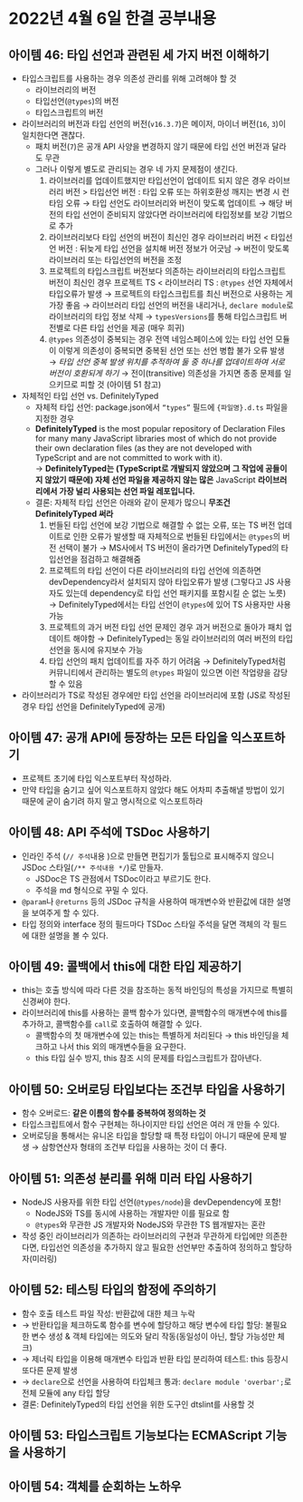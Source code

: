 # 2022년 4월 6일 한결 공부내용


## 아이템 46: 타입 선언과 관련된 세 가지 버전 이해하기

- 타입스크립트를 사용하는 경우 의존성 관리를 위해 고려해야 할 것
    - 라이브러리의 버전
    - 타입선언(`@types`)의 버전
    - 타입스크립트의 버전
- 라이브러리의 버전과 타입 선언의 버전(`v16.3.7`)은 메이저, 마이너 버전(`16`, `3`)이 일치한다면 괜찮다.
    - 패치 버전(`7`)은 공개 API 사양을 변경하지 않기 때문에 타입 선언 버전과 달라도 무관
    - 그러나 이렇게 별도로 관리되는 경우 네 가지 문제점이 생긴다.
        1. 라이브러리를 업데이트했지만 타입선언이 업데이트 되지 않은 경우
        라이브러리 버전 > 타입선언 버전 : 타입 오류 또는 하위호환성 깨지는 변경 시 런타임 오류
        → 타입 선언도 라이브러리와 버전이 맞도록 업데이트
        → 해당 버전의 타입 선언이 준비되지 않았다면 라이브러리에 타입정보를 보강 기법으로 추가
        2. 라이브러리보다 타입 선언의 버전이 최신인 경우
        라이브러리 버전 < 타입선언 버전 : 뒤늦게 타입 선언을 설치해 버전 정보가 어긋남
        → 버전이 맞도록 라이브러리 또는 타입선언의 버전을 조정
        3. 프로젝트의 타입스크립트 버전보다 의존하는 라이브러리의 타입스크립트 버전이 최신인 경우
        프로젝트 TS < 라이브러리 TS : `@types` 선언 자체에서 타입오류가 발생
        → 프로젝트의 타입스크립트를 최신 버전으로 사용하는 게 가장 좋음
        → 라이브러리 타입 선언의 버전을 내리거나, `declare module`로 라이브러리의 타입 정보 삭제
        → `typesVersions`를 통해 타입스크립트 버전별로 다른 타입 선언을 제공 (매우 희귀)
        4. `@types` 의존성이 중복되는 경우
        전역 네임스페이스에 있는 타입 선언 모듈이 이렇게 의존성이 중복되면 중복된 선언 또는 선언 병합 불가 오류 발생
        → *타입 선언 중복 발생 위치를 추적하여 둘 중 하나를 업데이트하여 서로 버전이 호환되게 하기*
        → 전이(transitive) 의존성을 가지면 종종 문제를 일으키므로 피할 것 (아이템 51 참고)
- 자체적인 타입 선언 vs. DefinitelyTyped
    - 자체적 타입 선언: package.json에서 `“types”` 필드에 `{파일명}.d.ts` 파일을 지정한 경우
    - **DefinitelyTyped** is the most popular repository of Declaration Files for many many JavaScript libraries most of which do not provide their own declaration files (as they are not developed with TypeScript and are not committed to work with it).  
    → **DefinitelyTyped는 (**TypeScript**로 개발되지 않았으며 그 작업에 공들이지 않았기 때문에) 자체 선언 파일을 제공하지 않는 많은** JavaScript **라이브러리에서 가장 널리 사용되는 선언 파일 레포입니다.**
    - 결론: 자체적 타입 선언은 아래와 같이 문제가 많으니 **무조건 DefinitelyTyped 써라**
        1. 번들된 타입 선언에 보강 기법으로 해결할 수 없는 오류, 또는 TS 버전 업데이트로 인한 오류가 발생할 때 자체적으로 번들된 타입에서는 `@types`의 버전 선택이 불가
        → MS사에서 TS 버전이 올라가면 DefinitelyTyped의 타입선언을 점검하고 해결해줌
        2. 프로젝트의 타입 선언이 다른 라이브러리의 타입 선언에 의존하면 devDependency라서 설치되지 않아 타입오류가 발생 (그렇다고 JS 사용자도 있는데 dependency로 타입 선언 패키지를 포함시킬 순 없는 노릇)
        → DefinitelyTyped에서는 타입 선언이 `@types`에 있어 TS 사용자만 사용 가능
        3. 프로젝트의 과거 버전 타입 선언 문제인 경우 과거 버전으로 돌아가 패치 업데이트 해야함
        → DefinitelyTyped는 동일 라이브러리의 여러 버전의 타입 선언을 동시에 유지보수 가능
        4. 타입 선언의 패치 업데이트를 자주 하기 어려움 
        → DefinitelyTyped처럼 커뮤니티에서 관리하는 별도의 `@types` 파일이 있으면 이런 작업량을 감당할 수 있음
- 라이브러리가 TS로 작성된 경우에만 타입 선언을 라이브러리에 포함 (JS로 작성된 경우 타입 선언을 DefinitelyTyped에 공개)
    
## 아이템 47: 공개 API에 등장하는 모든 타입을 익스포트하기

- 프로젝트 초기에 타입 익스포트부터 작성하라.
- 만약 타입을 숨기고 싶어 익스포트하지 않았다 해도 어차피 추출해낼 방법이 있기 때문에 굳이 숨기려 하지 말고 명시적으로 익스포트하라
    
## 아이템 48: API 주석에 TSDoc 사용하기

- 인라인 주석 (`// 주석`내용 )으로 만들면 편집기가 툴팁으로 표시해주지 않으니 JSDoc 스타일(`/** 주석내용 */`)로 만들자.
    - JSDoc은 TS 관점에서 TSDoc이라고 부르기도 한다.
    - 주석을 md 형식으로 꾸밀 수 있다.
- `@param`나 `@returns` 등의 JSDoc 규칙을 사용하여 매개변수와 반환값에 대한 설명을 보여주게 할 수 있다.
- 타입 정의와 interface 정의 필드마다 TSDoc 스타일 주석을 달면 객체의 각 필드에 대한 설명을 볼 수 있다.

## 아이템 49: 콜백에서 this에 대한 타입 제공하기

- this는 호출 방식에 따라 다른 것을 참조하는 동적 바인딩의 특성을 가지므로 특별히 신경써야 한다.
- 라이브러리에 this를 사용하는 콜백 함수가 있다면, 콜백함수의 매개변수에 this를 추가하고, 콜백함수를 `call`로 호출하여 해결할 수 있다.
    - 콜백함수의 첫 매개변수에 있는 this는 특별하게 처리된다 → this 바인딩을 체크하고 나서 this 외의 매개변수들을 요구한다.
    - this 타입 실수 방지, this 참조 시의 문제를 타입스크립트가 잡아낸다.

## 아이템 50: 오버로딩 타입보다는 조건부 타입을 사용하기

- 함수 오버로드: **같은 이름의 함수를 중복하여 정의하는 것**
- 타입스크립트에서 함수 구현체는 하나이지만 타입 선언은 여러 개 만들 수 있다.
- 오버로딩을 통해서는 유니온 타입을 할당할 때 특정 타입이 아니기 때문에 문제 발생 
→ 삼항연산자 형태의 조건부 타입을 사용하는 것이 더 좋다.

## 아이템 51: 의존성 분리를 위해 미러 타입 사용하기
- NodeJS 사용자를 위한 타입 선언(`@types/node`)을 devDependency에 포함!
    - NodeJS와 TS를 동시에 사용하는 개발자만 이를 필요로 함
    - `@types`와 무관한 JS 개발자와 NodeJS와 무관한 TS 웹개발자는 혼란
- 작성 중인 라이브러리가 의존하는 라이브러리의 구현과 무관하게 타입에만 의존한다면, 타입선언 의존성을 추가하지 않고 필요한 선언부만 추출하여 정의하고 할당하자(미러링)

## 아이템 52: 테스팅 타입의 함정에 주의하기
- 함수 호출 테스트 파일 작성: 반환값에 대한 체크 누락
- → 반환타입을 체크하도록 함수를 변수에 할당하고 해당 변수에 타입 할당: 불필요한 변수 생성 & 객체 타입에는 의도와 달리 작동(동일성이 아닌, 할당 가능성만 체크)
- → 제너릭 타입을 이용해 매개변수 타입과 반환 타입 분리하여 테스트: this 등장시 또다른 문제 발생
- → `declare`으로 선언을 사용하여 타입체크 통과: `declare module 'overbar';`로 전체 모듈에 any 타입 할당
- 결론: DefinitelyTyped의 타입 선언을 위한 도구인 dtslint를 사용할 것

## 아이템 53: 타입스크립트 기능보다는 ECMAScript 기능을 사용하기 

## 아이템 54: 객체를 순회하는 노하우
